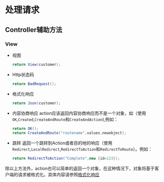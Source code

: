 # 处理请求
## Controller辅助方法
### View
- 视图
    ```csharp
    return View(customer);
    ```
- Http状态码
    ```csharp
    return BadRequest();
    ```
- 格式化响应
    ```csharp
    return Json(customer);
    ```
- 内容协商响应
    action应该返回内容协商响应而不是一个对象，如（使用`OK`,`Created`,`CreateAndRoute`和`CreateAndAction`),例如：
    ```csharp
    return OK();
    return CreateAndRoute("routename",values,newobject);
    ```
- 跳转
    返回一个跳转到Action或者目的地的响应（使用`Redirect`,`LocalRedirect`,`RedirectToAction`和`RedirectToRoute`）。例如：
    ```csharp
    return RedirectToAction("Complete",new {id=123});
    ```
除以上方法外，action也可以简单的返回一个对象，在这种情况下，对象将基于客户端的请求被格式化。具体内容请参照[格式化响应](https://docs.microsoft.com/en-us/aspnet/core/mvc/models/formatting)

